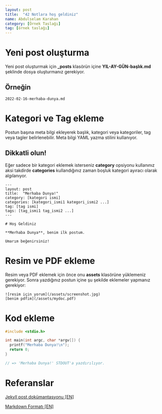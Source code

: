 ```yaml
---
layout: post
title:  "42 Notlara hoş geldiniz"
name: Abdulselam Karahan
category: [Örnek Taslağı]
tag: [örnek taslağı]
---
```


# Yeni post oluşturma

Yeni post oluşturmak için **\_posts** klasörün içine **YIL-AY-GÜN-başlık.md** şeklinde dosya oluşturmanız gerekiyor.

## Örneğin

```text
2022-02-16-merhaba-dunya.md
```

# Kategori ve Tag ekleme

Postun başına meta bilgi ekleyerek başlık, kategori veya kategoriler, tag veya tagler belirlenebilir. Meta bilgi YAML yazma stilini kullanıyor.

## Dikkatli olun!

Eğer sadece bir kategori eklemek isterseniz **category** opsiyonu kullanınız aksi takdirde **categories** kullandığınız zaman boşluk kategori ayıracı olarak algılanıyor.

```text
---
layout: post
title:  "Merhaba Dunya!"
category: [kategori ismi]
categories: [kategori_ismi1 kategori_ismi2 ...]
tag: [tag ismi]
tags: [tag_ismi1 tag_ismi2 ...]
---

# Hoş Geldiniz

**Merhaba Dunya**, benim ilk postum.

Umarım beğenirsiniz!
```

# Resim ve PDF ekleme

Resim veya PDF eklemek için önce onu **assets** klasörüne yüklemeniz gerekiyor. Sonra yazdığınız postun içine şu şekilde eklemeler yapmanız gerekiyor:

```text
![resim için yorum](/assets/screenshot.jpg)
[benim pdfim](/assets/mydoc.pdf)
```

# Kod ekleme

```c
#include <stdio.h>

int main(int argc, char *argv[]) {
  printf("Merhaba Dunya!\n");
  return 0;
}

// => 'Merhaba Dunya!' STDOUT'a yazdırılıyor.
```

# Referanslar

[Jekyll post dokümantasyonu [EN]][jekyll-docs]

[Markdown Formatı [EN]][md-cheat-sheet]

[jekyll-docs]: https://jekyllrb.com/docs/posts/
[md-cheat-sheet]: https://itopaloglu83.github.io/Jekyll-Markdown-Cheat-Sheet/
